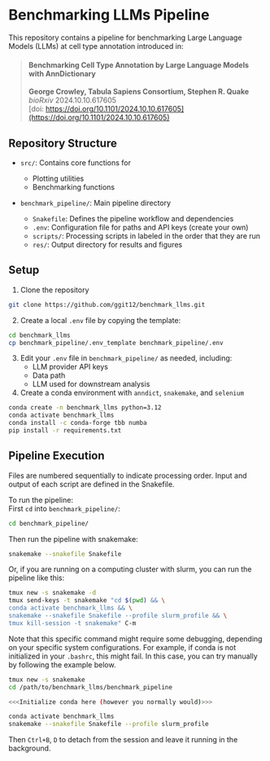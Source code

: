 # Benchmarking LLMs Pipeline

This repository contains a pipeline for benchmarking Large Language Models (LLMs) at cell type annotation introduced in: 
> #### Benchmarking Cell Type Annotation by Large Language Models with AnnDictionary  
> **George Crowley, Tabula Sapiens Consortium, Stephen R. Quake**  
> *bioRxiv* 2024.10.10.617605  
> [doi: https://doi.org/10.1101/2024.10.10.617605](https://doi.org/10.1101/2024.10.10.617605)

## Repository Structure

- `src/`: Contains core functions for
    - Plotting utilities
    - Benchmarking functions

- `benchmark_pipeline/`: Main pipeline directory
    - `Snakefile`: Defines the pipeline workflow and dependencies
    - `.env`: Configuration file for paths and API keys (create your own)
    - `scripts/`: Processing scripts in labeled in the order that they are run
    - `res/`: Output directory for results and figures

## Setup

1. Clone the repository
```bash
git clone https://github.com/ggit12/benchmark_llms.git
```
2. Create a local `.env` file by copying the template:
```bash
cd benchmark_llms
cp benchmark_pipeline/.env_template benchmark_pipeline/.env
```
3. Edit your `.env` file in `benchmark_pipeline/` as needed, including:
    - LLM provider API keys
    - Data path
    - LLM used for downstream analysis
4. Create a conda environment with `anndict`, `snakemake`, and `selenium`
```bash
conda create -n benchmark_llms python=3.12
conda activate benchmark_llms
conda install -c conda-forge tbb numba
pip install -r requirements.txt
```

## Pipeline Execution
Files are numbered sequentially to indicate processing order. Input and output of each script are defined in the Snakefile.

To run the pipeline:  
First `cd` into `benchmark_pipeline/`:
```bash
cd benchmark_pipeline/
```

Then run the pipeline with snakemake:
```bash
snakemake --snakefile Snakefile
```

Or, if you are running on a computing cluster with slurm, you can run the pipeline like this:
```bash
tmux new -s snakemake -d
tmux send-keys -t snakemake "cd $(pwd) && \
conda activate benchmark_llms && \
snakemake --snakefile Snakefile --profile slurm_profile && \
tmux kill-session -t snakemake" C-m
```

Note that this specific command might require some debugging, depending on your specific system configurations. For example, if conda is not initialized in your `.bashrc`, this might fail. 
In this case, you can try manually by following the example below.
```bash
tmux new -s snakemake
cd /path/to/benchmark_llms/benchmark_pipeline

<<<Initialize conda here (however you normally would)>>>

conda activate benchmark_llms
snakemake --snakefile Snakefile --profile slurm_profile
```
Then `Ctrl+B`, `D` to detach from the session and leave it running in the background.
